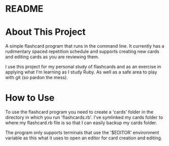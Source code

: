 # README #

# About This Project #
A simple flashcard program that runs in the command line. It currently has a
rudimentary spaced repetition schedule and supports creating new cards and editing
cards as you are reviewing them.

I use this project for my personal study of flashcards and as an exercise in
applying what I'm learning as I study Ruby. As well as a safe area to play with git
(so pardon the mess).

# How to Use #
To use the flashcard program you need to create a 'cards' folder in
the directory in which you run 'flashcards.rb'. I've symlinked my cards folder
to where my flashcard.rb file is so that I can easily backup my cards folder.

The program only supports terminals that use the '$EDITOR' environment variable
as this what it uses to open an editor for card creation and editing.

